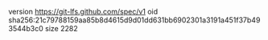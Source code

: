 version https://git-lfs.github.com/spec/v1
oid sha256:21c79788159aa85b8d4615d9d01dd631bb6902301a3191a451f37b493544b3c0
size 2282
